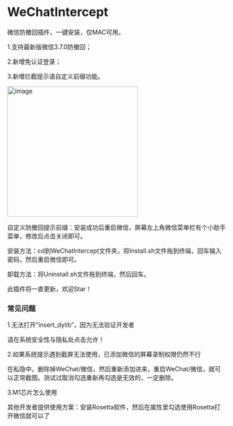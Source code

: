 # WeChatIntercept
微信防撤回插件，一键安装，仅MAC可用。

1.支持最新版微信3.7.0防撤回；

2.新增免认证登录；

3.新增拦截提示语自定义前缀功能。


<img width="301" alt="image" src="https://user-images.githubusercontent.com/18585610/159691061-3f24b69f-a494-4549-a530-7724b1b40060.png">

自定义防撤回提示前缀：安装成功后重启微信，屏幕左上角微信菜单栏有个小助手菜单，修改后点击关闭即可。

安装方法：cd到WeChatIntercept文件夹，将Install.sh文件拖到终端，回车输入密码，然后重启微信即可。

卸载方法：将Uninstall.sh文件拖到终端，然后回车。

此插件将一直更新，欢迎Star！

### 常见问题

1.无法打开“insert_dylib”，因为无法验证开发者

请在系统安全性与隐私处点击允许！

2.如果系统提示遇到截屏无法使用，已添加微信的屏幕录制权限仍然不行

在私隐中，删除掉WeChat/微信，然后重新添加进来，重启WeChat/微信，就可以正常截图。测试过取消勾选重新再勾选是无效的，一定删除。

3.M1芯片怎么使用

其他开发者提供使用方案：安装Rosetta软件，然后在属性里勾选使用Rosetta打开微信就可以了


